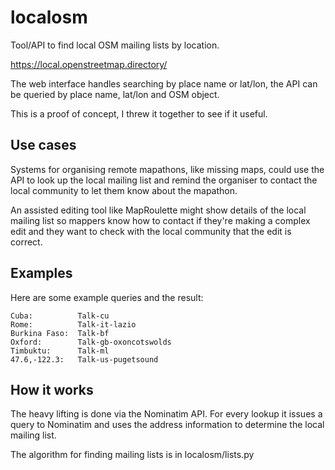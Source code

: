 # localosm

Tool/API to find local OSM mailing lists by location.

https://local.openstreetmap.directory/

The web interface handles searching by place name or lat/lon, the API can
be queried by place name, lat/lon and OSM object.

This is a proof of concept, I threw it together to see if it useful.

## Use cases

Systems for organising remote mapathons, like missing maps, could use the API
to look up the local mailing list and remind the organiser to contact the
local community to let them know about the mapathon.

An assisted editing tool like MapRoulette might show details of the local
mailing list so mappers know how to contact if they're making a complex edit
and they want to check with the local community that the edit is correct.

## Examples

Here are some example queries and the result:

    Cuba:          Talk-cu
    Rome:          Talk-it-lazio
    Burkina Faso:  Talk-bf
    Oxford:        Talk-gb-oxoncotswolds
    Timbuktu:      Talk-ml
    47.6,-122.3:   Talk-us-pugetsound

## How it works

The heavy lifting is done via the Nominatim API. For every lookup it issues a
query to Nominatim and uses the address information to determine the local
mailing list.

The algorithm for finding mailing lists is in localosm/lists.py
